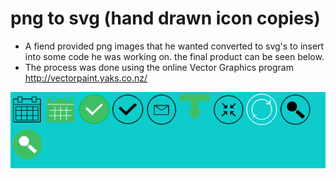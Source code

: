  # png to svg (hand drawn icon copies)
  - A fiend provided png images that he wanted converted to svg's to insert into some code he was working on.
  the final product can be seen below.
  - The process was done using the online Vector Graphics program http://vectorpaint.yaks.co.nz/

   ![Alt text](/png's/svg_icons.png?raw=true "Most but not all svg's I converted")
